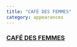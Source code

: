 ```yaml
---
title: "CAFÉ DES FEMMES"
category: appearances
---
```



### [CAFÉ DES FEMMES](/uploads/cafe-des-femmes-karima-bennoune-12-mars.pdf)
